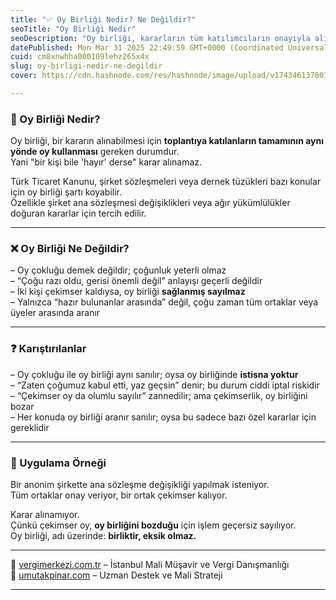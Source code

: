 ```yaml
---
title: "✅ Oy Birliği Nedir? Ne Değildir?"
seoTitle: "Oy Birliği Nedir"
seoDescription: "Oy birliği, kararların tüm katılımcıların onayıyla alınmasıdır. Çekimser oy bu birliği bozar, çoğunlukla karıştırılmamalıdır"
datePublished: Mon Mar 31 2025 22:49:59 GMT+0000 (Coordinated Universal Time)
cuid: cm8xnwhha000109lehz265x4x
slug: oy-birligi-nedir-ne-degildir
cover: https://cdn.hashnode.com/res/hashnode/image/upload/v1743461378015/f6caa821-ffa7-4712-aa56-b86068bbfa1b.webp

---
```


### 🔹 Oy Birliği Nedir?

Oy birliği, bir kararın alınabilmesi için **toplantıya katılanların tamamının aynı yönde oy kullanması** gereken durumdur.  
Yani "bir kişi bile 'hayır' derse" karar alınamaz.

Türk Ticaret Kanunu, şirket sözleşmeleri veya dernek tüzükleri bazı konular için oy birliği şartı koyabilir.  
Özellikle şirket ana sözleşmesi değişiklikleri veya ağır yükümlülükler doğuran kararlar için tercih edilir.

---

### ❌ Oy Birliği Ne Değildir?

– Oy çokluğu demek değildir; çoğunluk yeterli olmaz  
– “Çoğu razı oldu, gerisi önemli değil” anlayışı geçerli değildir  
– İki kişi çekimser kaldıysa, oy birliği **sağlanmış sayılmaz**  
– Yalnızca “hazır bulunanlar arasında” değil, çoğu zaman tüm ortaklar veya üyeler arasında aranır

---

### ❓ Karıştırılanlar

– Oy çokluğu ile oy birliği aynı sanılır; oysa oy birliğinde **istisna yoktur**  
– “Zaten çoğumuz kabul etti, yaz geçsin” denir; bu durum ciddi iptal riskidir  
– “Çekimser oy da olumlu sayılır” zannedilir; ama çekimserlik, oy birliğini bozar  
– Her konuda oy birliği aranır sanılır; oysa bu sadece bazı özel kararlar için gereklidir

---

### 🧠 Uygulama Örneği

Bir anonim şirkette ana sözleşme değişikliği yapılmak isteniyor.  
Tüm ortaklar onay veriyor, bir ortak çekimser kalıyor.

Karar alınamıyor.  
Çünkü çekimser oy, **oy birliğini bozduğu** için işlem geçersiz sayılıyor.  
Oy birliği, adı üzerinde: **birliktir, eksik olmaz.**

---

📎 [vergimerkezi.com.tr](https://vergimerkezi.com.tr) – İstanbul Mali Müşavir ve Vergi Danışmanlığı  
📎 [umutakpinar.com](https://umutakpinar.com) – Uzman Destek ve Mali Strateji

---